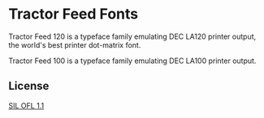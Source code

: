 # Tractor Feed Fonts

Tractor Feed 120 is a typeface family emulating DEC LA120 printer
output, the world's best printer dot-matrix font.

Tractor Feed 100 is a typeface family emulating DEC LA100 printer
output.

## License

[SIL OFL 1.1](LICENSE.md)

